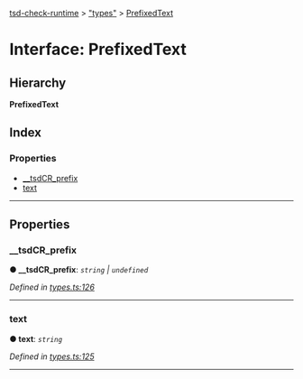 [tsd-check-runtime](../README.md) > ["types"](../modules/_types_.md) > [PrefixedText](../interfaces/_types_.prefixedtext.md)

# Interface: PrefixedText

## Hierarchy

**PrefixedText**

## Index

### Properties

* [__tsdCR_prefix](_types_.prefixedtext.md#__tsdcr_prefix)
* [text](_types_.prefixedtext.md#text)

---

## Properties

<a id="__tsdcr_prefix"></a>

###  __tsdCR_prefix

**● __tsdCR_prefix**: *`string` \| `undefined`*

*Defined in [types.ts:126](https://github.com/cancerberoSgx/tsd-check-runtime/blob/f08f16b/src/types.ts#L126)*

___
<a id="text"></a>

###  text

**● text**: *`string`*

*Defined in [types.ts:125](https://github.com/cancerberoSgx/tsd-check-runtime/blob/f08f16b/src/types.ts#L125)*

___

